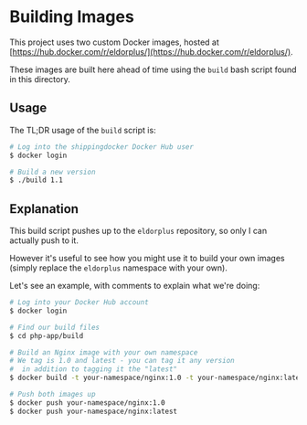 # Building Images

This project uses two custom Docker images, hosted at [https://hub.docker.com/r/eldorplus/](https://hub.docker.com/r/eldorplus/).

These images are built here ahead of time using the `build` bash script found in this directory.

## Usage

The TL;DR usage of the `build` script is:

```bash
# Log into the shippingdocker Docker Hub user
$ docker login

# Build a new version
$ ./build 1.1
```

## Explanation

This build script pushes up to the `eldorplus` repository, so only I can actually push to it.

However it's useful to see how you might use it to build your own images (simply replace the `eldorplus` namespace with your own).

Let's see an example, with comments to explain what we're doing:

```bash
# Log into your Docker Hub account
$ docker login

# Find our build files
$ cd php-app/build

# Build an Nginx image with your own namespace
# We tag is 1.0 and latest - you can tag it any version
#  in addition to tagging it the "latest"
$ docker build -t your-namespace/nginx:1.0 -t your-namespace/nginx:latest

# Push both images up
$ docker push your-namespace/nginx:1.0
$ docker push your-namespace/nginx:latest
```



